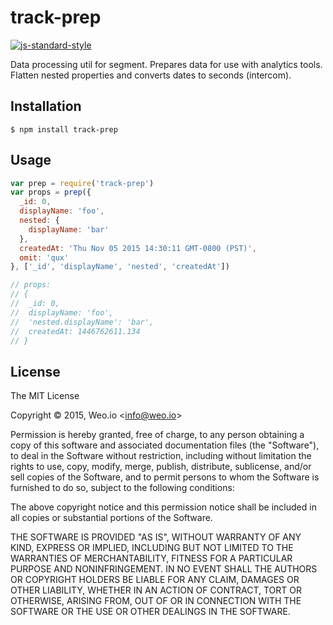 
# track-prep

[![js-standard-style](https://img.shields.io/badge/code%20style-standard-brightgreen.svg?style=flat)](https://github.com/feross/standard)

Data processing util for segment. Prepares data for use with analytics tools. Flatten nested properties and converts dates to seconds (intercom).

## Installation

    $ npm install track-prep

## Usage

```js
var prep = require('track-prep')
var props = prep({
  _id: 0,
  displayName: 'foo',
  nested: {
    displayName: 'bar'
  },
  createdAt: 'Thu Nov 05 2015 14:30:11 GMT-0800 (PST)',
  omit: 'qux'
}, ['_id', 'displayName', 'nested', 'createdAt'])

// props:
// {
//  _id: 0,
//  displayName: 'foo',
//  'nested.displayName': 'bar',
//  createdAt: 1446762611.134
// }
```

## License

The MIT License

Copyright &copy; 2015, Weo.io &lt;info@weo.io&gt;

Permission is hereby granted, free of charge, to any person obtaining a copy of this software and associated documentation files (the "Software"), to deal in the Software without restriction, including without limitation the rights to use, copy, modify, merge, publish, distribute, sublicense, and/or sell copies of the Software, and to permit persons to whom the Software is furnished to do so, subject to the following conditions:

The above copyright notice and this permission notice shall be included in all copies or substantial portions of the Software.

THE SOFTWARE IS PROVIDED "AS IS", WITHOUT WARRANTY OF ANY KIND, EXPRESS OR IMPLIED, INCLUDING BUT NOT LIMITED TO THE WARRANTIES OF MERCHANTABILITY, FITNESS FOR A PARTICULAR PURPOSE AND NONINFRINGEMENT. IN NO EVENT SHALL THE AUTHORS OR COPYRIGHT HOLDERS BE LIABLE FOR ANY CLAIM, DAMAGES OR OTHER LIABILITY, WHETHER IN AN ACTION OF CONTRACT, TORT OR OTHERWISE, ARISING FROM, OUT OF OR IN CONNECTION WITH THE SOFTWARE OR THE USE OR OTHER DEALINGS IN THE SOFTWARE.
